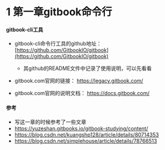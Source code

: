 # 1 第一章gitbook命令行

#### gitbook-cli工具

- gitbook-cli命令行工具的github地址： [https://github.com/GitbookIO/gitbook](https://github.com/GitbookIO/gitbook)
	- 其github的README文件中记录了使用说明，可以先看看
	
- gitbook.com官网的链接： https://legacy.gitbook.com/
- gitbook.com官网的说明文档： https://docs.gitbook.com/


#### 参考
- 写这一章的时候参考了一些文章
- https://yuzeshan.gitbooks.io/gitbook-studying/content/
- https://blog.csdn.net/kuangshp128/article/details/80714353
- https://blog.csdn.net/simplehouse/article/details/78766513